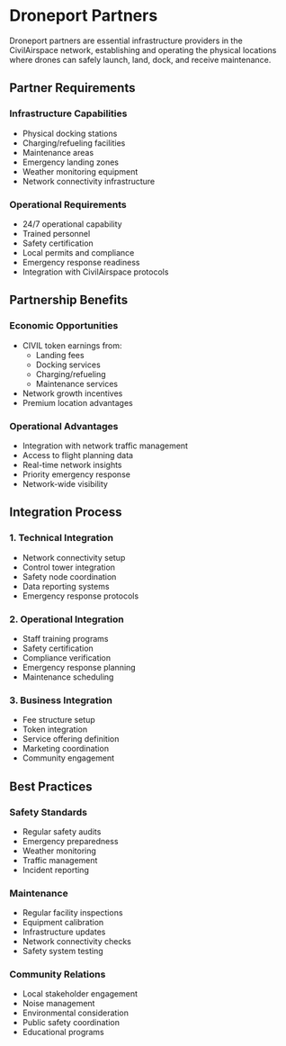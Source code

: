 # Droneport Partners

Droneport partners are essential infrastructure providers in the CivilAirspace network, establishing and operating the physical locations where drones can safely launch, land, dock, and receive maintenance.

## Partner Requirements

### Infrastructure Capabilities
- Physical docking stations
- Charging/refueling facilities
- Maintenance areas
- Emergency landing zones
- Weather monitoring equipment
- Network connectivity infrastructure

### Operational Requirements
- 24/7 operational capability
- Trained personnel
- Safety certification
- Local permits and compliance
- Emergency response readiness
- Integration with CivilAirspace protocols

## Partnership Benefits

### Economic Opportunities
- CIVIL token earnings from:
  - Landing fees
  - Docking services
  - Charging/refueling
  - Maintenance services
- Network growth incentives
- Premium location advantages

### Operational Advantages
- Integration with network traffic management
- Access to flight planning data
- Real-time network insights
- Priority emergency response
- Network-wide visibility

## Integration Process

### 1. Technical Integration
- Network connectivity setup
- Control tower integration
- Safety node coordination
- Data reporting systems
- Emergency response protocols

### 2. Operational Integration
- Staff training programs
- Safety certification
- Compliance verification
- Emergency response planning
- Maintenance scheduling

### 3. Business Integration
- Fee structure setup
- Token integration
- Service offering definition
- Marketing coordination
- Community engagement

## Best Practices

### Safety Standards
- Regular safety audits
- Emergency preparedness
- Weather monitoring
- Traffic management
- Incident reporting

### Maintenance
- Regular facility inspections
- Equipment calibration
- Infrastructure updates
- Network connectivity checks
- Safety system testing

### Community Relations
- Local stakeholder engagement
- Noise management
- Environmental consideration
- Public safety coordination
- Educational programs